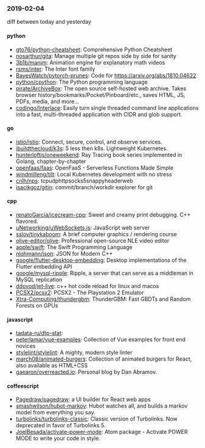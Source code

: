 ### 2019-02-04
diff between today and yesterday

#### python
* [gto76/python-cheatsheet](https://github.com/gto76/python-cheatsheet): Comprehensive Python Cheatsheet
* [nosarthur/gita](https://github.com/nosarthur/gita): Manage multiple git repos side by side for sanity
* [3b1b/manim](https://github.com/3b1b/manim): Animation engine for explanatory math videos
* [rsms/inter](https://github.com/rsms/inter): The Inter font family
* [BayesWatch/pytorch-prunes](https://github.com/BayesWatch/pytorch-prunes): Code for https://arxiv.org/abs/1810.04622
* [python/cpython](https://github.com/python/cpython): The Python programming language
* [pirate/ArchiveBox](https://github.com/pirate/ArchiveBox):  The open source self-hosted web archive. Takes browser history/bookmarks/Pocket/Pinboard/etc., saves HTML, JS, PDFs, media, and more...
* [codingo/Interlace](https://github.com/codingo/Interlace): Easily turn single threaded command line applications into a fast, multi-threaded application with CIDR and glob support.

#### go
* [istio/istio](https://github.com/istio/istio): Connect, secure, control, and observe services.
* [ibuildthecloud/k3s](https://github.com/ibuildthecloud/k3s): 5 less then k8s. Lightweight Kubernetes.
* [hunterloftis/oneweekend](https://github.com/hunterloftis/oneweekend): Ray Tracing book series implemented in Golang, chapter-by-chapter
* [openfaas/faas](https://github.com/openfaas/faas): OpenFaaS - Serverless Functions Made Simple
* [windmilleng/tilt](https://github.com/windmilleng/tilt): Local Kubernetes development with no stress
* [cnlh/nps](https://github.com/cnlh/nps): tcpudphttpsocks5snappyheaderweb
* [isacikgoz/gitin](https://github.com/isacikgoz/gitin): commit/branch/workdir explorer for git

#### cpp
* [renatoGarcia/icecream-cpp](https://github.com/renatoGarcia/icecream-cpp):  Sweet and creamy print debugging. C++ flavored.
* [uNetworking/uWebSockets.js](https://github.com/uNetworking/uWebSockets.js): JavaScript web server
* [ssloy/tinykaboom](https://github.com/ssloy/tinykaboom): A brief computer graphics / rendering course
* [olive-editor/olive](https://github.com/olive-editor/olive): Professional open-source NLE video editor
* [apple/swift](https://github.com/apple/swift): The Swift Programming Language
* [nlohmann/json](https://github.com/nlohmann/json): JSON for Modern C++
* [google/flutter-desktop-embedding](https://github.com/google/flutter-desktop-embedding): Desktop implementations of the Flutter embedding API
* [google/mysql-ripple](https://github.com/google/mysql-ripple): Ripple, a server that can serve as a middleman in MySQL replication
* [ddovod/jet-live](https://github.com/ddovod/jet-live): c++ hot code reload for linux and macos
* [PCSX2/pcsx2](https://github.com/PCSX2/pcsx2): PCSX2 - The Playstation 2 Emulator
* [Xtra-Computing/thundergbm](https://github.com/Xtra-Computing/thundergbm): ThunderGBM: Fast GBDTs and Random Forests on GPUs

#### javascript
* [tadata-ru/dtp-stat](https://github.com/tadata-ru/dtp-stat):  
* [peterlamar/vue-examples](https://github.com/peterlamar/vue-examples): Collection of Vue examples for front end novices
* [stylelint/stylelint](https://github.com/stylelint/stylelint): A mighty, modern style linter
* [march08/animated-burgers](https://github.com/march08/animated-burgers): Collection of animated burgers for React, also available as HTML+CSS
* [gaearon/overreacted.io](https://github.com/gaearon/overreacted.io): Personal blog by Dan Abramov.

#### coffeescript
* [Pagedraw/pagedraw](https://github.com/Pagedraw/pagedraw): a UI builder for React web apps
* [smashwilson/hubot-markov](https://github.com/smashwilson/hubot-markov): Hubot watches all, and builds a markov model from everything you say.
* [turbolinks/turbolinks-classic](https://github.com/turbolinks/turbolinks-classic): Classic version of Turbolinks. Now deprecated in favor of Turbolinks 5.
* [JoelBesada/activate-power-mode](https://github.com/JoelBesada/activate-power-mode): Atom package - Activate POWER MODE to write your code in style.
